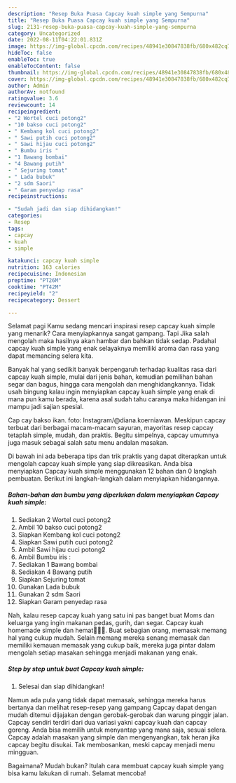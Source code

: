 ```yaml
---
description: "Resep Buka Puasa Capcay kuah simple yang Sempurna"
title: "Resep Buka Puasa Capcay kuah simple yang Sempurna"
slug: 2131-resep-buka-puasa-capcay-kuah-simple-yang-sempurna
category: Uncategorized
date: 2022-08-11T04:22:01.831Z
image: https://img-global.cpcdn.com/recipes/48941e30847838fb/680x482cq70/capcay-kuah-simple-foto-resep-utama.jpg
hideToc: false
enableToc: true
enableTocContent: false
thumbnail: https://img-global.cpcdn.com/recipes/48941e30847838fb/680x482cq70/capcay-kuah-simple-foto-resep-utama.jpg
cover: https://img-global.cpcdn.com/recipes/48941e30847838fb/680x482cq70/capcay-kuah-simple-foto-resep-utama.jpg
author: Admin
authorAv: notfound
ratingvalue: 3.6
reviewcount: 14
recipeingredient:
- "2 Wortel cuci potong2"
- "10 bakso cuci potong2"
- " Kembang kol cuci potong2"
- " Sawi putih cuci potong2"
- " Sawi hijau cuci potong2"
- " Bumbu iris "
- "1 Bawang bombai"
- "4 Bawang putih"
- " Sejuring tomat"
- " Lada bubuk"
- "2 sdm Saori"
- " Garam penyedap rasa"
recipeinstructions:

- "Sudah jadi dan siap dihidangkan!"
categories:
- Resep
tags:
- capcay
- kuah
- simple

katakunci: capcay kuah simple 
nutrition: 163 calories
recipecuisine: Indonesian
preptime: "PT26M"
cooktime: "PT42M"
recipeyield: "2"
recipecategory: Dessert

---
```



Selamat pagi Kamu sedang mencari inspirasi resep capcay kuah simple yang menarik? Cara menyiapkannya sangat gampang. Tapi Jika salah mengolah maka hasilnya akan hambar dan bahkan tidak sedap. Padahal capcay kuah simple yang enak selayaknya memiliki aroma dan rasa yang dapat memancing selera kita.


Banyak hal yang sedikit banyak berpengaruh terhadap kualitas rasa dari capcay kuah simple, mulai dari jenis bahan, kemudian pemilihan bahan segar dan bagus, hingga cara mengolah dan menghidangkannya. Tidak usah bingung kalau ingin menyiapkan capcay kuah simple yang enak di mana pun kamu berada, karena asal sudah tahu caranya maka hidangan ini mampu jadi sajian spesial.

Cap cay bakso ikan. foto: Instagram/@diana.koerniawan. Meskipun capcay terbuat dari berbagai macam-macam sayuran, mayoritas resep capcay tetaplah simple, mudah, dan praktis. Begitu simpelnya, capcay umumnya juga masuk sebagai salah satu menu andalan masakan.


Di bawah ini ada beberapa tips dan trik praktis yang dapat diterapkan untuk mengolah capcay kuah simple yang siap dikreasikan. Anda bisa menyiapkan Capcay kuah simple menggunakan 12 bahan dan 0 langkah pembuatan. Berikut ini langkah-langkah dalam menyiapkan hidangannya.

<!--inarticleads1-->

##### Bahan-bahan dan bumbu yang diperlukan dalam menyiapkan Capcay kuah simple:

1. Sediakan 2 Wortel cuci potong2
1. Ambil 10 bakso cuci potong2
1. Siapkan  Kembang kol cuci potong2
1. Siapkan  Sawi putih cuci potong2
1. Ambil  Sawi hijau cuci potong2
1. Ambil  Bumbu iris :
1. Sediakan 1 Bawang bombai
1. Sediakan 4 Bawang putih
1. Siapkan  Sejuring tomat
1. Gunakan  Lada bubuk
1. Gunakan 2 sdm Saori
1. Siapkan  Garam penyedap rasa


Nah, kalau resep capcay kuah yang satu ini pas banget buat Moms dan keluarga yang ingin makanan pedas, gurih, dan segar. Capcay kuah homemade simple dan hemat👩‍🍳😂. Buat sebagian orang, memasak memang hal yang cukup mudah. Selain memang mereka senang memasak dan memiliki kemauan memasak yang cukup baik, mereka juga pintar dalam mengolah setiap masakan sehingga menjadi makanan yang enak. 

<!--inarticleads2-->

##### Step by step untuk buat Capcay kuah simple:


1. Selesai dan siap dihidangkan!

Namun ada pula yang tidak dapat memasak, sehingga mereka harus bertanya dan melihat resep-resep yang gampang Capcay dapat dengan mudah ditemui dijajakan dengan gerobak-gerobak dan warung pinggir jalan. Capcay sendiri terdiri dari dua variasi yakni capcay kuah dan capcay goreng. Anda bisa memilih untuk menyantap yang mana saja, sesuai selera. Capcay adalah masakan yang simple dan mengenyangkan, tak heran jika capcay begitu disukai. Tak membosankan, meski capcay menjadi menu mingguan. 

Bagaimana? Mudah bukan? Itulah cara membuat capcay kuah simple yang bisa kamu lakukan di rumah. Selamat mencoba!
